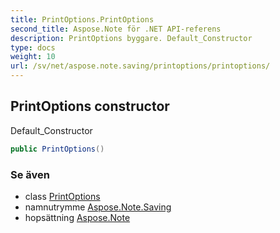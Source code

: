 ```yaml
---
title: PrintOptions.PrintOptions
second_title: Aspose.Note för .NET API-referens
description: PrintOptions byggare. Default_Constructor
type: docs
weight: 10
url: /sv/net/aspose.note.saving/printoptions/printoptions/
---
```

## PrintOptions constructor

Default_Constructor

```csharp
public PrintOptions()
```

### Se även

* class [PrintOptions](../)
* namnutrymme [Aspose.Note.Saving](../../printoptions/)
* hopsättning [Aspose.Note](../../../)


